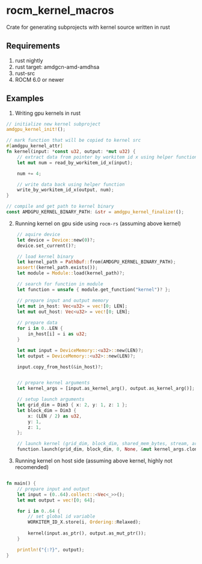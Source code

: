 # rocm_kernel_macros

Crate for generating subprojects with kernel source written in rust

## Requirements

1. rust nightly
2. rust target: amdgcn-amd-amdhsa
3. rust-src
4. ROCM 6.0 or newer

## Examples 

1. Writing gpu kernels in rust
```rust
// initialize new kernel subproject
amdgpu_kernel_init!();

// mark function that will be copied to kernel src
#[amdgpu_kernel_attr]
fn kernel(input: *const u32, output: *mut u32) {
    // extract data from pointer by workitem id x using helper function
    let mut num = read_by_workitem_id_x(input);

    num += 4;

    // write data back using helper function
    write_by_workitem_id_x(output, num);
}

// compile and get path to kernel binary
const AMDGPU_KERNEL_BINARY_PATH: &str = amdgpu_kernel_finalize!();
```

2. Running kernel on gpu side using `rocm-rs` (assuming above kernel)
```rust
    // aquire device
    let device = Device::new(0)?;
    device.set_current()?;

    // load kernel binary
    let kernel_path = PathBuf::from(AMDGPU_KERNEL_BINARY_PATH);
    assert!(kernel_path.exists());
    let module = Module::load(kernel_path)?;

    // search for function in module
    let function = unsafe { module.get_function("kernel")? };

    // prepare input and output memory
    let mut in_host: Vec<u32> = vec![0; LEN];
    let mut out_host: Vec<u32> = vec![0; LEN];
     
    // prepare data
    for i in 0..LEN {
        in_host[i] = i as u32;
    }

    let mut input = DeviceMemory::<u32>::new(LEN)?;
    let output = DeviceMemory::<u32>::new(LEN)?;

    input.copy_from_host(&in_host)?;


    // prepare kernel arguments
    let kernel_args = [input.as_kernel_arg(), output.as_kernel_arg()];

    // setup launch arguments
    let grid_dim = Dim3 { x: 2, y: 1, z: 1 };
    let block_dim = Dim3 {
        x: (LEN / 2) as u32,
        y: 1,
        z: 1,
    };

    // launch kernel (grid_dim, block_dim, shared_mem_bytes, stream, args)
    function.launch(grid_dim, block_dim, 0, None, &mut kernel_args.clone())?;
```

3. Running kernel on host side (assuming above kernel, highly not recomended)
```rust

fn main() {
    // prepare input and output
    let input = (0..64).collect::<Vec<_>>();
    let mut output = vec![0; 64];

    for i in 0..64 {
        // set global id variable
        WORKITEM_ID_X.store(i, Ordering::Relaxed);
        
        kernel(input.as_ptr(), output.as_mut_ptr());
    }

    println!("{:?}", output);
}
```
